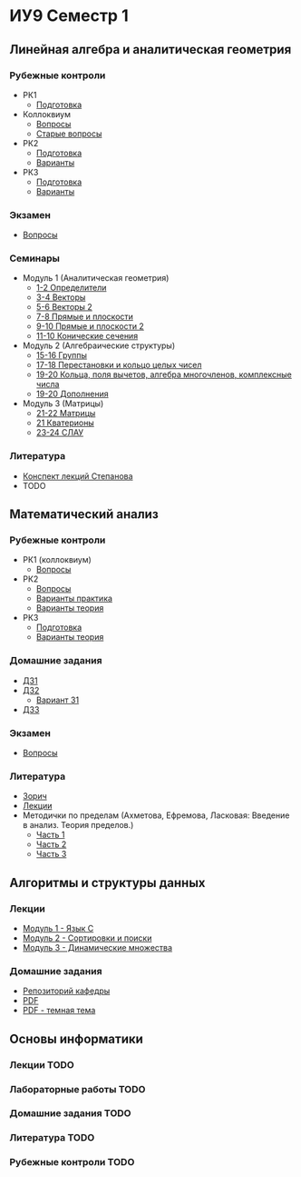 # ИУ9 Семестр 1

## Линейная алгебра и аналитическая геометрия

### Рубежные контроли

+ РК1
  - [Подготовка](linal/rk/IU9_1sem_kr1_podgotovka_print.pdf)
+ Коллоквиум
  - [Вопросы](linal/rk/Voprosy_dlya_podgotovki_k_kollokviumu_2021.pdf)
  - [Cтарые вопросы](linal/rk/14-11-2020-IU9_1sem_kr2_podgotovka.pdf)
+ РК2
  - [Подготовка](linal/rk/14-11-2020-IU9_1sem_kr2_podgotovka.pdf)
  - [Варианты](linal/rk/LA_i_AG_Varianty_rk2.pdf)
+ РК3
  - [Подготовка](linal/rk/IU9_1sem_kr3_podgotovka_print.pdf)
  - [Варианты](linal/rk/IU9_1sem_kr3_print_red.pdf)
  
### Экзамен

+ [Вопросы](linal/exam/IU9_1sem_exam_podgotovka_450.pdf)

### Семинары

+ Модуль 1 (Аналитическая геометрия)
  - [1-2 Определители](linal/sems/Seminar1_2_Determinants.pdf)
  - [3-4 Векторы](linal/sems/Seminar3_4_Vectors.pdf)
  - [5-6 Векторы 2](linal/sems/Seminar5_6_Vectors.pdf)
  - [7-8 Прямые и плоскости](linal/sems/Seminar7_8_Lines_and_planes.pdf)
  - [9-10 Прямые и плоскости 2](linal/sems/Seminar9_10_Lines_and_planes.pdf)
  - [11-10 Конические сечения](linal/sems/Seminar11_12_Conic_sections.pdf)
+ Модуль 2 (Алгебраические структуры)
  - [15-16 Группы](linal/sems/Seminar15_16_Groups.pdf)
  - [17-18 Перестановки и кольцо целых чисел](linal/sems/Seminar17_18_SymGroup.pdf)
  - [19-20 Кольца, поля вычетов, алгебра многочленов, комплексные числа](linal/sems/Seminar19_20.pdf)
  - [19-20 Дополнения](linal/sems/Seminar19_20_adds.pdf)
+ Модуль 3 (Матрицы)
  - [21-22 Матрицы](linal/sems/Seminar21_22_matrices.pdf)
  - [21 Кватерионы](linal/sems/Seminar21_Quaternions.pdf)
  - [23-24 СЛАУ](linal/sems/Seminar23_24.pdf)
  
### Литература

+ [Конспект лекций Степанова](https://paup.ml/0fKQ4)
+ TODO

## Математический анализ

### Рубежные контроли

+ РК1 (коллоквиум)
  - [Вопросы](matan/rk/kollok.pdf)
+ РК2
  - [Вопросы](matan/rk/IU9_MA_1s_RK2_v.pdf)
  - [Варианты практика](matan/rk/RK2_praktika.pdf)
  - [Варианты теория](matan/rk/RK2_teoria.pdf)
+ РК3
  - [Подготовка](matan/rk/IU9_MA_1s_KR-VS.pdf)
  - [Варианты теория](matan/rk/Matan_Varianty_rk3_1.pdf)
  
### Домашние задания

+ [ДЗ1](matan/hw/Dz_matan1.pdf)
+ [ДЗ2](matan/hw/MA_DZ2_2015.pdf)
  - [Вариант 31](matan/hw/dz2var31.pdf)
+ [ДЗ3](matan/hw/MA_DZ3_2014.pdf)

### Экзамен

+ [Вопросы](matan/exam/exam.pdf)

### Литература

+ [Зорич](matan/books/zorich.pdf)
+ [Лекции](matan/books/lectures.pdf)
+ Методички по пределам (Ахметова, Ефремова, Ласковая: Введение в анализ. Теория пределов.)
  - [Часть 1](matan/books/part1.pdf)
  - [Часть 2](matan/books/part2.pdf)
  - [Часть 3](matan/books/part3.pdf)

## Алгоритмы и структуры данных

### Лекции

- [Модуль 1 - Язык C](ads/lectures1.pdf)
- [Модуль 2 - Сортировки и поиски](ads/lectures2.pdf)
- [Модуль 3 - Динамические множества](ads/lectures3.pdf)

### Домашние задания

- [Репозиторий кафедры](https://bmstu-iu9.github.io/ads/)
- [PDF](ads/ads.pdf)
- [PDF - темная тема](ads/ads_dark.pdf)

## Основы информатики

### Лекции TODO

### Лабораторные работы TODO

### Домашние задания TODO

### Литература TODO

### Рубежные контроли TODO
